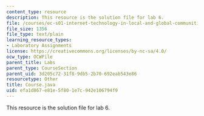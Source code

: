 ```yaml
---
content_type: resource
description: This resource is the solution file for lab 6.
file: /courses/ec-s01-internet-technology-in-local-and-global-communities-spring-2005-summer-2005/efa1d867e81e5f801e7c942e106794f9_Course.java
file_size: 1356
file_type: text/plain
learning_resource_types:
- Laboratory Assignments
license: https://creativecommons.org/licenses/by-nc-sa/4.0/
ocw_type: OCWFile
parent_title: Labs
parent_type: CourseSection
parent_uid: 3d205c72-31f8-9db5-2b70-692eab543e86
resourcetype: Other
title: Course.java
uid: efa1d867-e81e-5f80-1e7c-942e106794f9
---
```

This resource is the solution file for lab 6.